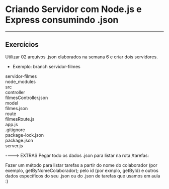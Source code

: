 # Criando Servidor com Node.js e Express consumindo .json
_______________________

## Exercícios  
Utilizar 02 arquivos .json elaborados na semana 6 e criar dois servidores.

- Exemplo:
branch servidor-filmes

servidor-filmes  
    node_modules  
    src  
        controller  
            filmesController.json  
        model  
            filmes.json  
        route  
            filmesRoute.js  
        app.js  
    .gitignore  
    package-lock.json  
    package.json  
    server.js  
    
----> EXTRAS
Pegar todo os dados .json para listar na rota /tarefas:

Fazer um método para listar tarefas a partir do nome do colaborador (por exemplo, getByNomeColaborador); pelo id (por exmplo, getById) e outros dados específicos do seu .json ou do .json de tarefas que usamos em aula :)
